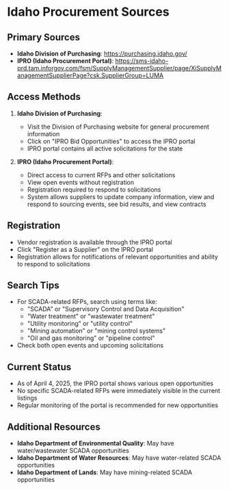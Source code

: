 # Idaho Procurement Sources

## Primary Sources
- **Idaho Division of Purchasing**: https://purchasing.idaho.gov/
- **IPRO (Idaho Procurement Portal)**: https://sms-idaho-prd.tam.inforgov.com/fsm/SupplyManagementSupplier/page/XiSupplyManagementSupplierPage?csk.SupplierGroup=LUMA

## Access Methods
1. **Idaho Division of Purchasing**:
   - Visit the Division of Purchasing website for general procurement information
   - Click on "IPRO Bid Opportunities" to access the IPRO portal
   - IPRO portal contains all active solicitations for the state

2. **IPRO (Idaho Procurement Portal)**:
   - Direct access to current RFPs and other solicitations
   - View open events without registration
   - Registration required to respond to solicitations
   - System allows suppliers to update company information, view and respond to sourcing events, see bid results, and view contracts

## Registration
- Vendor registration is available through the IPRO portal
- Click "Register as a Supplier" on the IPRO portal
- Registration allows for notifications of relevant opportunities and ability to respond to solicitations

## Search Tips
- For SCADA-related RFPs, search using terms like:
  - "SCADA" or "Supervisory Control and Data Acquisition"
  - "Water treatment" or "wastewater treatment"
  - "Utility monitoring" or "utility control"
  - "Mining automation" or "mining control systems"
  - "Oil and gas monitoring" or "pipeline control"
- Check both open events and upcoming solicitations

## Current Status
- As of April 4, 2025, the IPRO portal shows various open opportunities
- No specific SCADA-related RFPs were immediately visible in the current listings
- Regular monitoring of the portal is recommended for new opportunities

## Additional Resources
- **Idaho Department of Environmental Quality**: May have water/wastewater SCADA opportunities
- **Idaho Department of Water Resources**: May have water-related SCADA opportunities
- **Idaho Department of Lands**: May have mining-related SCADA opportunities
